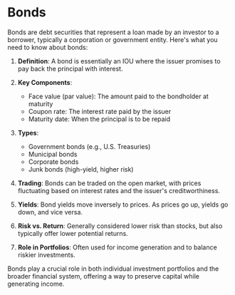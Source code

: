 Bonds
=====

Bonds are debt securities that represent a loan made by an investor to a borrower, typically a corporation or government entity. Here's what you need to know about bonds:

1. **Definition**: A bond is essentially an IOU where the issuer promises to pay back the principal with interest.

2. **Key Components**:
   - Face value (par value): The amount paid to the bondholder at maturity
   - Coupon rate: The interest rate paid by the issuer
   - Maturity date: When the principal is to be repaid

3. **Types**:
   - Government bonds (e.g., U.S. Treasuries)
   - Municipal bonds
   - Corporate bonds
   - Junk bonds (high-yield, higher risk)

4. **Trading**: Bonds can be traded on the open market, with prices fluctuating based on interest rates and the issuer's creditworthiness.

5. **Yields**: Bond yields move inversely to prices. As prices go up, yields go down, and vice versa.

6. **Risk vs. Return**: Generally considered lower risk than stocks, but also typically offer lower potential returns.

7. **Role in Portfolios**: Often used for income generation and to balance riskier investments.

Bonds play a crucial role in both individual investment portfolios and the broader financial system, offering a way to preserve capital while generating income.
